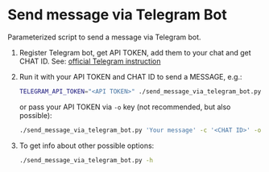 # Send message via Telegram Bot

Parameterized script to send a message via Telegram bot.

1. Register Telegram bot, get API TOKEN, add them to your chat and get CHAT ID.
See: [official Telegram instruction](https://core.telegram.org/bots/tutorial)
2. Run it with your API TOKEN and CHAT ID to send a MESSAGE, e.g.:

   ```bash
   TELEGRAM_API_TOKEN="<API TOKEN>" ./send_message_via_telegram_bot.py 'Your message' -c '<CHAT ID>'"
   ```

   or pass your API TOKEN via `-o` key (not recommended, but also possible):

   ```bash
   ./send_message_via_telegram_bot.py 'Your message' -c '<CHAT ID>' -o '<API TOKEN>'
   ```

3. To get info about other possible options:

   ```bash
   ./send_message_via_telegram_bot.py -h
   ```